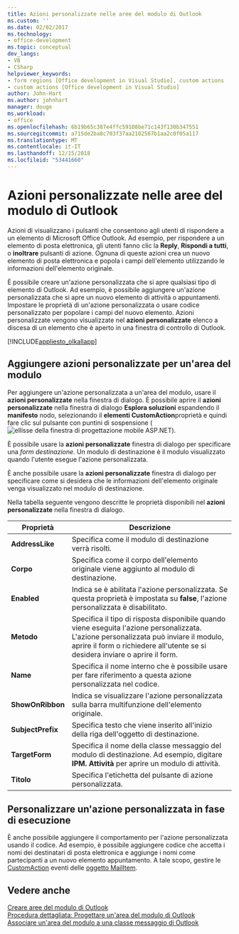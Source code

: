 ```yaml
---
title: Azioni personalizzate nelle aree del modulo di Outlook
ms.custom: ''
ms.date: 02/02/2017
ms.technology:
- office-development
ms.topic: conceptual
dev_langs:
- VB
- CSharp
helpviewer_keywords:
- form regions [Office development in Visual Studio], custom actions
- custom actions [Office development in Visual Studio]
author: John-Hart
ms.author: johnhart
manager: douge
ms.workload:
- office
ms.openlocfilehash: 6b19b65c387e4ffc59108be71c143f130b347551
ms.sourcegitcommit: a715de2ba8c703f37aa2102567b1aa2c0f05a117
ms.translationtype: MT
ms.contentlocale: it-IT
ms.lasthandoff: 12/15/2018
ms.locfileid: "53441660"
---
```

# <a name="custom-actions-in-outlook-form-regions"></a>Azioni personalizzate nelle aree del modulo di Outlook
  Azioni di visualizzano i pulsanti che consentono agli utenti di rispondere a un elemento di Microsoft Office Outlook. Ad esempio, per rispondere a un elemento di posta elettronica, gli utenti fanno clic la **Reply**, **Rispondi a tutti**, o **inoltrare** pulsanti di azione. Ognuna di queste azioni crea un nuovo elemento di posta elettronica e popola i campi dell'elemento utilizzando le informazioni dell'elemento originale.  
  
 È possibile creare un'azione personalizzata che si apre qualsiasi tipo di elemento di Outlook. Ad esempio, è possibile aggiungere un'azione personalizzata che si apre un nuovo elemento di attività o appuntamenti. Impostare le proprietà di un'azione personalizzata o usare codice personalizzato per popolare i campi del nuovo elemento. Azioni personalizzate vengono visualizzate nel **azioni personalizzate** elenco a discesa di un elemento che è aperto in una finestra di controllo di Outlook.  
  
 [!INCLUDE[appliesto_olkallapp](../vsto/includes/appliesto-olkallapp-md.md)]  
  
## <a name="add-custom-actions-to-a-form-region"></a>Aggiungere azioni personalizzate per un'area del modulo  
 Per aggiungere un'azione personalizzata a un'area del modulo, usare il **azioni personalizzate** nella finestra di dialogo. È possibile aprire il **azioni personalizzate** nella finestra di dialogo **Esplora soluzioni** espandendo il **manifesto** nodo, selezionando il **elementi CustomAction**proprietà e quindi fare clic sul pulsante con puntini di sospensione (![ellisse della finestra di progettazione mobile ASP.NET](../sharepoint/media/mwellipsis.gif "ellisse di ASP.NET Mobile Designer")).  
  
 È possibile usare la **azioni personalizzate** finestra di dialogo per specificare una *form destinazione*. Un modulo di destinazione è il modulo visualizzato quando l'utente esegue l'azione personalizzata.  
  
 È anche possibile usare la **azioni personalizzate** finestra di dialogo per specificare come si desidera che le informazioni dell'elemento originale venga visualizzato nel modulo di destinazione.  
  
 Nella tabella seguente vengono descritte le proprietà disponibili nel **azioni personalizzate** nella finestra di dialogo.  
  
|Proprietà|Descrizione|  
|--------------|-----------------|  
|**AddressLike**|Specifica come il modulo di destinazione verrà risolti.|  
|**Corpo**|Specifica come il corpo dell'elemento originale viene aggiunto al modulo di destinazione.|  
|**Enabled**|Indica se è abilitata l'azione personalizzata. Se questa proprietà è impostata su **false**, l'azione personalizzata è disabilitato.|  
|**Metodo**|Specifica il tipo di risposta disponibile quando viene eseguita l'azione personalizzata. L'azione personalizzata può inviare il modulo, aprire il form o richiedere all'utente se si desidera inviare o aprire il form.|  
|**Name**|Specifica il nome interno che è possibile usare per fare riferimento a questa azione personalizzata nel codice.|  
|**ShowOnRibbon**|Indica se visualizzare l'azione personalizzata sulla barra multifunzione dell'elemento originale.|  
|**SubjectPrefix**|Specifica testo che viene inserito all'inizio della riga dell'oggetto di destinazione.|  
|**TargetForm**|Specifica il nome della classe messaggio del modulo di destinazione. Ad esempio, digitare **IPM. Attività** per aprire un modulo di attività.|  
|**Titolo**|Specifica l'etichetta del pulsante di azione personalizzata.|  
  
## <a name="customize-a-custom-action-at-runtime"></a>Personalizzare un'azione personalizzata in fase di esecuzione  
 È anche possibile aggiungere il comportamento per l'azione personalizzata usando il codice. Ad esempio, è possibile aggiungere codice che accetta i nomi dei destinatari di posta elettronica e aggiunge i nomi come partecipanti a un nuovo elemento appuntamento. A tale scopo, gestire le [CustomAction](/office/vba/api/Outlook.MailItem.CustomAction) eventi delle [oggetto MailItem](/office/vba/api/Outlook.MailItem).  
  
## <a name="see-also"></a>Vedere anche  
 [Creare aree del modulo di Outlook](../vsto/creating-outlook-form-regions.md)   
 [Procedura dettagliata: Progettare un'area del modulo di Outlook](../vsto/walkthrough-designing-an-outlook-form-region.md)   
 [Associare un'area del modulo a una classe messaggio di Outlook](../vsto/associating-a-form-region-with-an-outlook-message-class.md)  
  
  